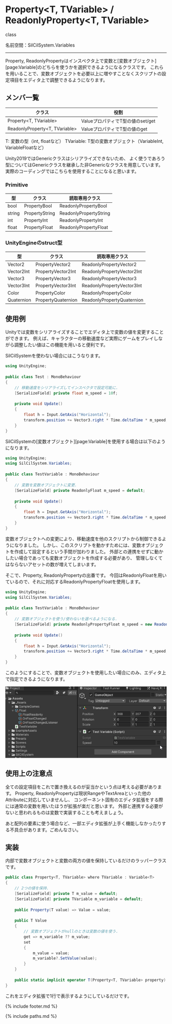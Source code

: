 # Property<T, TVariable> / ReadonlyProperty<T, TVariable>

class

名前空間：SilCilSystem.Variables

---

Property, ReadonlyPropertyはインスペクタ上で変数と[変数オブジェクト][page:Variable]のどちらを使うかを選択できるようになるクラスです。
これらを用いることで、変数オブジェクトを必要以上に増やすことなくスクリプトの設定項目をエディタ上で調整できるようになります。

## メンバ一覧

|クラス|役割|
|-|-|
|Property\<T, TVariable>|ValueプロパティでT型の値のset/get|
|ReadonlyProperty\<T, TVariable>|ValueプロパティでT型の値のget|

T: 変数の型（int, floatなど）
TVariable: T型の変数オブジェクト（VariableInt, VariableFloatなど）

Unity2019ではGenericクラスはシリアライズできないため、
よく使うであろう型についてはGenericクラスを継承した非Genericなクラスを用意しています。
実際のコーディングではこちらを使用することになると思います。

### Primitive

|型|クラス|読取専用クラス|
|-|-|-|
|bool|PropertyBool|ReadonlyPropertyBool|
|string|PropertyString|ReadonlyPropertyString|
|int|PropertyInt|ReadonlyPropertyInt|
|float|PropertyFloat|ReadonlyPropertyFloat|

### UnityEngineのstruct型

|型|クラス|読取専用クラス|
|-|-|-|
|Vector2|PropertyVector2|ReadonlyPropertyVector2|
|Vector2Int|PropertyVector2Int|ReadonlyPropertyVector2Int|
|Vector3|PropertyVector3|ReadonlyPropertyVector3|
|Vector3Int|PropertyVector3Int|ReadonlyPropertyVector3Int|
|Color|PropertyColor|ReadonlyPropertyColor|
|Quaternion|PropertyQuaternion|ReadonlyPropertyQuaternion|

## 使用例

Unityでは変数をシリアライズすることでエディタ上で変数の値を変更することができます。
例えば、キャラクターの移動速度など実際にゲームをプレイしながら調整したい値はこの機能を用いると便利です。

SilCilSystemを使わない場合にはこうなります。

```cs
using UnityEngine;

public class Test : MonoBehaviour
{
    // 移動速度をシリアライズしてインスペクタで設定可能に.
    [SerializeField] private float m_speed = 10f;

    private void Update()
    {
        float h = Input.GetAxis("Horizontal");
        transform.position += Vector3.right * Time.deltaTime * m_speed;
    }
}
```

SilCilSystemの[変数オブジェクト][page:Variable]を使用する場合は以下のようになります。

```cs
using UnityEngine;
using SilCilSystem.Variables;

public class TestVariable : MonoBehaviour
{
    // 変数を変数オブジェクトに変更.
    [SerializeField] private ReadonlyFloat m_speed = default;

    private void Update()
    {
        float h = Input.GetAxis("Horizontal");
        transform.position += Vector3.right * Time.deltaTime * m_speed;
    }
}
```

変数オブジェクトへの変更により、移動速度を他のスクリプトから制御できるようになりました。
しかし、このスクリプトを動かすためには、変数オブジェクトを作成して設定するという手間が加わりました。
外部との連携をせずに動かしたい場合であっても変数オブジェクトを作成する必要があり、
管理しなくてはならないアセットの数が増えてしまいます。

そこで、Property, ReadonlyPropertyの出番です。
今回はReadonlyFloatを用いているので、それに対応するReadonlyPropertyFloatを使用します。

```cs
using UnityEngine;
using SilCilSystem.Variables;

public class TestVariable : MonoBehaviour
{
    // 変数オブジェクトを使う/使わないを選べるようになる.
    [SerializeField] private ReadonlyPropertyFloat m_speed = new ReadonlyPropertyFloat(10f);

    private void Update()
    {
        float h = Input.GetAxis("Horizontal");
        transform.position += Vector3.right * Time.deltaTime * m_speed;
    }
}
```

このようにすることで、変数オブジェクトを使用したい場合にのみ、エディタ上で指定できるようになります。

![エディタ上での見え方][fig:PropertyFloat]

## 使用上の注意点

全ての設定項目をこれで置き換えるのが妥当かという点は考える必要があります。
Property, ReadonlyPropertyは現状RangeやTextAreaといった他のAttributeに対応していませんし、
コンポーネント固有のエディタ拡張をする際には通常の変数を用いたほうが拡張が楽だと思います。
外部と連携する必要がないと思われるものは変数で実装することも考えましょう。

あと配列の要素に使う場合など、一部エディタ拡張が上手く機能しなかったりする不具合があります。ごめんなさい。

## 実装

内部で変数オブジェクトと変数の両方の値を保持しているだけのラッパークラスです。

```cs
public class Property<T, TVariable> where TVariable : Variable<T>
{
    // 2つの値を保持.
    [SerializeField] private T m_value = default;
    [SerializeField] private TVariable m_variable = default;

    public Property(T value) => Value = value;

    public T Value
    {
        // 変数オブジェクトがnullのときは変数の値を使う.
        get => m_variable ?? m_value;
        set
        {
            m_value = value;
            m_variable?.SetValue(value);
        }
    }

    public static implicit operator T(Property<T, TVariable> property) => property.Value;
}
```

これをエディタ拡張で1行で表示するようにしているだけです。

<!--- footer --->

{% include footer.md %}

<!--- 参照 --->

{% include paths.md %}

[fig:PropertyFloat]: Figures/PropertyFloat.gif
